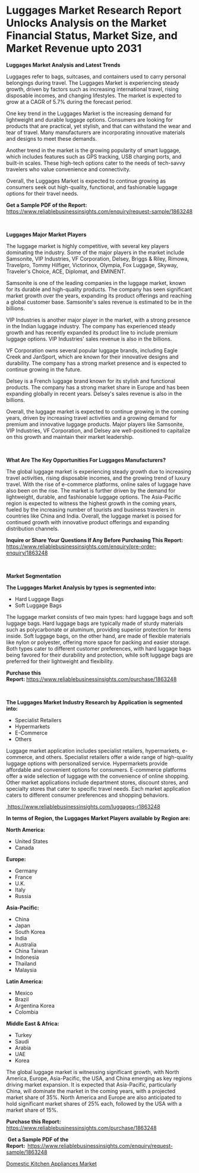 <p><h1>Luggages Market Research Report Unlocks Analysis on the Market Financial Status, Market Size, and Market Revenue upto 2031</h1></p><p><strong>Luggages Market Analysis and Latest Trends</strong></p>
<p><p>Luggages refer to bags, suitcases, and containers used to carry personal belongings during travel. The Luggages Market is experiencing steady growth, driven by factors such as increasing international travel, rising disposable incomes, and changing lifestyles. The market is expected to grow at a CAGR of 5.7% during the forecast period.</p><p>One key trend in the Luggages Market is the increasing demand for lightweight and durable luggage options. Consumers are looking for products that are practical, yet stylish, and that can withstand the wear and tear of travel. Many manufacturers are incorporating innovative materials and designs to meet these demands.</p><p>Another trend in the market is the growing popularity of smart luggage, which includes features such as GPS tracking, USB charging ports, and built-in scales. These high-tech options cater to the needs of tech-savvy travelers who value convenience and connectivity.</p><p>Overall, the Luggages Market is expected to continue growing as consumers seek out high-quality, functional, and fashionable luggage options for their travel needs.</p></p>
<p><strong>Get a Sample PDF of the Report:&nbsp;</strong> <a href="https://www.reliablebusinessinsights.com/enquiry/request-sample/1863248">https://www.reliablebusinessinsights.com/enquiry/request-sample/1863248</a></p>
<p>&nbsp;</p>
<p><strong>Luggages Major Market Players</strong></p>
<p><p>The luggage market is highly competitive, with several key players dominating the industry. Some of the major players in the market include Samsonite, VIP Industries, VF Corporation, Delsey, Briggs & Riley, Rimowa, Travelpro, Tommy Hilfiger, Victorinox, Olympia, Fox Luggage, Skyway, Traveler's Choice, ACE, Diplomat, and EMINENT.</p><p>Samsonite is one of the leading companies in the luggage market, known for its durable and high-quality products. The company has seen significant market growth over the years, expanding its product offerings and reaching a global customer base. Samsonite's sales revenue is estimated to be in the billions.</p><p>VIP Industries is another major player in the market, with a strong presence in the Indian luggage industry. The company has experienced steady growth and has recently expanded its product line to include premium luggage options. VIP Industries' sales revenue is also in the billions.</p><p>VF Corporation owns several popular luggage brands, including Eagle Creek and JanSport, which are known for their innovative designs and durability. The company has a strong market presence and is expected to continue growing in the future.</p><p>Delsey is a French luggage brand known for its stylish and functional products. The company has a strong market share in Europe and has been expanding globally in recent years. Delsey's sales revenue is also in the billions.</p><p>Overall, the luggage market is expected to continue growing in the coming years, driven by increasing travel activities and a growing demand for premium and innovative luggage products. Major players like Samsonite, VIP Industries, VF Corporation, and Delsey are well-positioned to capitalize on this growth and maintain their market leadership.</p></p>
<p>&nbsp;</p>
<p><strong>What Are The Key Opportunities For Luggages Manufacturers?</strong></p>
<p><p>The global luggage market is experiencing steady growth due to increasing travel activities, rising disposable incomes, and the growing trend of luxury travel. With the rise of e-commerce platforms, online sales of luggage have also been on the rise. The market is further driven by the demand for lightweight, durable, and fashionable luggage options. The Asia-Pacific region is expected to witness the highest growth in the coming years, fueled by the increasing number of tourists and business travelers in countries like China and India. Overall, the luggage market is poised for continued growth with innovative product offerings and expanding distribution channels.</p></p>
<p><strong>Inquire or Share Your Questions If Any Before Purchasing This Report:</strong> <a href="https://www.reliablebusinessinsights.com/enquiry/pre-order-enquiry/1863248">https://www.reliablebusinessinsights.com/enquiry/pre-order-enquiry/1863248</a></p>
<p>&nbsp;</p>
<p><strong>Market Segmentation</strong></p>
<p><strong>The Luggages Market Analysis by types is segmented into:</strong></p>
<p><ul><li>Hard Luggage Bags</li><li>Soft Luggage Bags</li></ul></p>
<p><p>The luggage market consists of two main types: hard luggage bags and soft luggage bags. Hard luggage bags are typically made of sturdy materials such as polycarbonate or aluminum, providing superior protection for items inside. Soft luggage bags, on the other hand, are made of flexible materials like nylon or polyester, offering more space for packing and easier storage. Both types cater to different customer preferences, with hard luggage bags being favored for their durability and protection, while soft luggage bags are preferred for their lightweight and flexibility.</p></p>
<p><strong>Purchase this Report:&nbsp;</strong><a href="https://www.reliablebusinessinsights.com/purchase/1863248">https://www.reliablebusinessinsights.com/purchase/1863248</a></p>
<p>&nbsp;</p>
<p><strong>The Luggages Market Industry Research by Application is segmented into:</strong></p>
<p><ul><li>Specialist Retailers</li><li>Hypermarkets</li><li>E-Commerce</li><li>Others</li></ul></p>
<p><p>Luggage market application includes specialist retailers, hypermarkets, e-commerce, and others. Specialist retailers offer a wide range of high-quality luggage options with personalized service. Hypermarkets provide affordable and convenient options for consumers. E-commerce platforms offer a wide selection of luggage with the convenience of online shopping. Other market applications include department stores, discount stores, and specialty stores that cater to specific travel needs. Each market application caters to different consumer preferences and shopping behaviors.</p></p>
<p><a href="https://www.reliablebusinessinsights.com/luggages-r1863248">&nbsp;https://www.reliablebusinessinsights.com/luggages-r1863248</a></p>
<p><strong>In terms of Region, the Luggages Market Players available by Region are:</strong></p>
<p>
    <p> <strong> North America: </strong>
        <ul>
            <li>United States</li>
            <li>Canada</li>
        </ul>
        </p> 
    <p> <strong> Europe: </strong>
        <ul>
            <li>Germany</li>
            <li>France</li>
            <li>U.K.</li>
            <li>Italy</li>
            <li>Russia</li>
        </ul>
        </p> 
    <p> <strong> Asia-Pacific: </strong>
        <ul>
            <li>China</li>
            <li>Japan</li>
            <li>South Korea</li>
            <li>India</li>
            <li>Australia</li>
            <li>China Taiwan</li>
            <li>Indonesia</li>
            <li>Thailand</li>
            <li>Malaysia</li>
        </ul>
        </p> 
    <p> <strong> Latin America: </strong>
        <ul>
            <li>Mexico</li>
            <li>Brazil</li>
            <li>Argentina Korea</li>
            <li>Colombia</li>
        </ul>
        </p> 
    <p> <strong> Middle East & Africa: </strong>
        <ul>
            <li>Turkey</li>
            <li>Saudi</li>
            <li>Arabia</li>
            <li>UAE</li>
            <li>Korea</li>
        </ul>
    </p>
    </p>
<p><p>The global luggage market is witnessing significant growth, with North America, Europe, Asia-Pacific, the USA, and China emerging as key regions driving market expansion. It is expected that Asia-Pacific, particularly China, will dominate the market in the coming years, with a projected market share of 35%. North America and Europe are also anticipated to hold significant market shares of 25% each, followed by the USA with a market share of 15%.</p></p>
<p><strong>Purchase this Report: </strong><a href="https://www.reliablebusinessinsights.com/purchase/1863248">https://www.reliablebusinessinsights.com/purchase/1863248</a></p>
<p>&nbsp;<strong>Get a Sample PDF of the Report:&nbsp;&nbsp;</strong><a href="https://www.reliablebusinessinsights.com/enquiry/request-sample/1863248">https://www.reliablebusinessinsights.com/enquiry/request-sample/1863248</a></p>
<p><strong></strong></p>
<p><p><a href="https://github.com/MyrtisWest1/Market-Research-Report-List-1/blob/main/domestic-kitchen-appliances-market.md">Domestic Kitchen Appliances Market</a></p></p>
